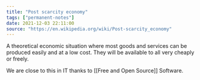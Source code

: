 ```yaml
---
title: "Post scarcity economy"
tags: ["permanent-notes"]
date: 2021-12-03 22:11:00
source: "https://en.wikipedia.org/wiki/Post-scarcity_economy"
---
```


A theoretical economic situation where most goods and services can be produced easily and at a low cost. They will be available to all very cheaply or freely.

We are close to this in IT thanks to [[Free and Open Source]] Software.